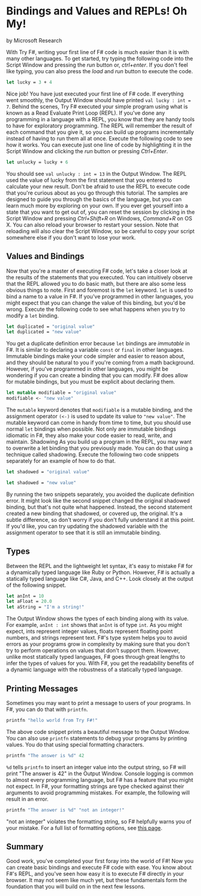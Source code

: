 # Bindings and Values and REPLs! Oh My!
by Microsoft Research

With Try F#, writing your first line of F# code is much easier than it is with many other languages. To get started, try typing the following code into the Script Window and pressing the *run* button or, *ctrl+enter*. If you don't feel like typing, you can also press the *load* and *run* button to execute the code.

```fsharp
let lucky = 3 + 4
```

Nice job! You have just executed your first line of F# code. If everything went smoothly, the Output Window should have printed `val lucky : int = 7`. Behind the scenes, Try F# executed your simple program using what is known as a Read Evaluate Print Loop (REPL). If you've done any programming in a language with a REPL, you know that they are handy tools to have for exploratory programming. The REPL will remember the result of each command that you give it, so you can build up programs incrementally instead of having to run them all at once. Execute the following code to see how it works. You can execute just one line of code by highlighting it in the Script Window and clicking the *run* button or pressing *Ctrl+Enter*.

```fsharp
let unlucky = lucky + 6
```

You should see `val unlucky : int = 13` in the Output Window. The REPL used the value of lucky from the first statement that you entered to calculate your new result.
Don't be afraid to use the REPL to execute code that you're curious about as you go through this tutorial. The samples are designed to guide you through the basics of the language, but you can learn much more by exploring on your own. If you ever get yourself into a state that you want to get out of, you can reset the session by clicking in the Script Window and pressing *Ctrl+Shift+R* on Windows, *Command+R* on OS X. You can also reload your browser to restart your session. Note that reloading will also clear the Script Window, so be careful to copy your script somewhere else if you don't want to lose your work.

## Values and Bindings
Now that you're a master of executing F# code, let's take a closer look at the results of the statements that you executed. You can intuitively observe that the REPL allowed you to do basic math, but there are also some less obvious things to note. First and foremost is the `let` keyword. `let` is used to bind a name to a value in F#. If you've programmed in other languages, you might expect that you can change the value of this binding, but you'd be wrong. Execute the following code to see what happens when you try to modify a `let` binding.

```fsharp
let duplicated = "original value"
let duplicated = "new value"
```


You get a duplicate definition error because `let` bindings are *immutable* in F#. It is similar to declaring a variable `const` or `final` in other languages. Immutable bindings make your code simpler and easier to reason about, and they should be natural to you if you're coming from a math background. However, if you've programmed in other languages, you might be wondering if you can create a binding that you can modify. F# does allow for mutable bindings, but you must be explicit about declaring them.

```fsharp
let mutable modifiable = "original value"
modifiable <- "new value"
```

The `mutable` keyword denotes that `modifiable` is a mutable binding, and the assignment operator `(<-)` is used to update its value to `"new value"`. The mutable keyword can come in handy from time to time, but you should use normal `let` bindings when possible. Not only are immutable bindings idiomatic in F#, they also make your code easier to read, write, and maintain.
Shadowing
As you build up a program in the REPL, you may want to overwrite a let binding that you previously made. You can do that using a technique called shadowing. Execute the following two code snippets separately for an example of how to do that.

```fsharp
let shadowed = "original value"
```

```fsharp
let shadowed = "new value"
```

By running the two snippets separately, you avoided the duplicate definition error. It might look like the second snippet changed the original shadowed binding, but that's not quite what happened. Instead, the second statement created a new binding that shadowed, or covered up, the original. It's a subtle difference, so don't worry if you don't fully understand it at this point. If you'd like, you can try updating the shadowed variable with the assignment operator to see that it is still an immutable binding.

## Types
Between the REPL and the lightweight let syntax, it's easy to mistake F# for a dynamically typed language like Ruby or Python. However, F# is actually a statically typed language like C#, Java, and C++. Look closely at the output of the following snippet.

```fsharp
let anInt = 10
let aFloat = 20.0
let aString = "I'm a string!"
```

The Output Window shows the types of each binding along with its value. For example, `anInt : int` shows that `anInt` is of type `int`. As you might expect, ints represent integer values, floats represent floating point numbers, and strings represent text. F#'s type system helps you to avoid errors as your programs grow in complexity by making sure that you don't try to perform operations on values that don't support them. However, unlike most statically typed languages, F# goes through great lengths to infer the types of values for you. With F#, you get the readability benefits of a dynamic language with the robustness of a statically typed language.

## Printing Messages
Sometimes you may want to print a message to users of your programs. In F#, you can do that with `printfn`.

```fsharp
printfn "hello world from Try F#!"
```

The above code snippet prints a beautiful message to the Output Window. You can also use `printfn` statements to debug your programs by printing values. You do that using special formatting characters.

```fsharp
printfn "The answer is %d" 42
```


`%d` tells `printfn` to insert an integer value into the output string, so F# will print "The answer is 42" in the Output Window.
Console logging is common to almost every programming language, but F# has a feature that you might not expect. In F#, your formatting strings are type checked against their arguments to avoid programming mistakes. For example, the following will result in an error.

```fsharp
printfn "The answer is %d" "not an integer!"
```

"not an integer" violates the formatting string, so F# helpfully warns you of your mistake. For a full list of formatting options, see [this page](https://msdn.microsoft.com/visualfsharpdocs/conceptual/core.printf-module-%5bfsharp%5d).

## Summary
Good work, you've completed your first foray into the world of F#! Now you can create basic bindings and execute F# code with ease. You know about F#'s REPL, and you've seen how easy it is to execute F# directly in your browser. It may not seem like much yet, but these fundamentals form the foundation that you will build on in the next few lessons.